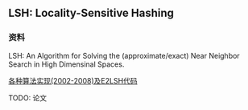 ## LSH: Locality-Sensitive Hashing

### 资料

LSH: An Algorithm for Solving the (approximate/exact) Near Neighbor Search in High Dimensinal Spaces. 

[各种算法实现(2002-2008)及E2LSH代码](http://www.mit.edu/~andoni/LSH/)

TODO: 论文

### 


